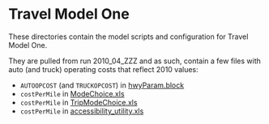 
# Travel Model One

These directories contain the model scripts and configuration for Travel Model One.

They are pulled from run 2010_04_ZZZ and as such, contain a few files with
auto (and truck) operating costs that reflect 2010 values:

  * `AUTOOPCOST` (and `TRUCKOPCOST`) in [hwyParam.block](https://github.com/MetropolitanTransportationCommission/travel-model-one/blob/master/model-files/scripts/block/hwyParam.block)
  * `costPerMile` in [ModeChoice.xls](https://github.com/MetropolitanTransportationCommission/travel-model-one/blob/master/model-files/model/ModeChoice.xls)
  * `costPerMile` in [TripModeChoice.xls](https://github.com/MetropolitanTransportationCommission/travel-model-one/blob/master/model-files/model/TripModeChoice.xls)
  * `costPerMile` in [accessibility_utility.xls](https://github.com/MetropolitanTransportationCommission/travel-model-one/blob/master/model-files/model/accessibility_utility.xls)